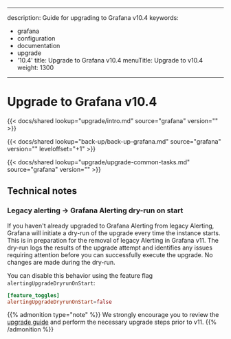 -----

description: Guide for upgrading to Grafana v10.4
keywords:

- grafana
- configuration
- documentation
- upgrade
- '10.4'
  title: Upgrade to Grafana v10.4
  menuTitle: Upgrade to v10.4
  weight: 1300

-----

# Upgrade to Grafana v10.4

{{\< docs/shared lookup="upgrade/intro.md" source="grafana" version="<GRAFANA VERSION>" \>}}

{{\< docs/shared lookup="back-up/back-up-grafana.md" source="grafana" version="<GRAFANA VERSION>" leveloffset="+1" \>}}

{{\< docs/shared lookup="upgrade/upgrade-common-tasks.md" source="grafana" version="<GRAFANA VERSION>" \>}}

## Technical notes

### Legacy alerting -\> Grafana Alerting dry-run on start

If you haven't already upgraded to Grafana Alerting from legacy Alerting, Grafana will initiate a dry-run of the upgrade every time the instance starts. This is in preparation for the removal of legacy Alerting in Grafana v11. The dry-run logs the results of the upgrade attempt and identifies any issues requiring attention before you can successfully execute the upgrade. No changes are made during the dry-run.

You can disable this behavior using the feature flag `alertingUpgradeDryrunOnStart`:

``` toml
[feature_toggles]
alertingUpgradeDryrunOnStart=false
```

{{% admonition type="note" %}}
We strongly encourage you to review the [upgrade guide](https://grafana.com/docs/grafana/v10.4/alerting/set-up/migrating-alerts/) and perform the necessary upgrade steps prior to v11.
{{% /admonition %}}

